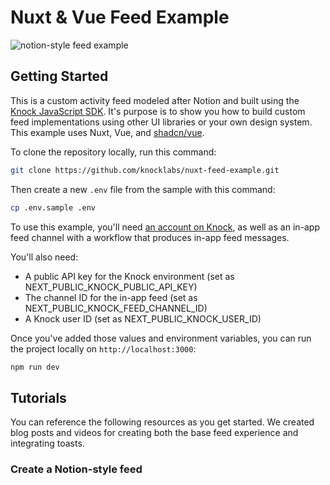 # Nuxt & Vue Feed Example

![notion-style feed example](./images/activity-feed.png)

## Getting Started

This is a custom activity feed modeled after Notion and built using the [Knock JavaScript SDK](https://docs.knock.app/sdks/javascript/quick-start). It's purpose is to show you how to build custom feed implementations using other UI libraries or your own design system. This example uses Nuxt, Vue, and [shadcn/vue](https://www.shadcn-vue.com/).

To clone the repository locally, run this command:

```bash
git clone https://github.com/knocklabs/nuxt-feed-example.git
```

Then create a new `.env` file from the sample with this command:

```bash
cp .env.sample .env
```

To use this example, you'll need [an account on Knock](https://dashboard.knock.app/), as well as an in-app feed channel with a workflow that produces in-app feed messages.

You'll also need:

- A public API key for the Knock environment (set as NEXT_PUBLIC_KNOCK_PUBLIC_API_KEY)
- The channel ID for the in-app feed (set as NEXT_PUBLIC_KNOCK_FEED_CHANNEL_ID)
- A Knock user ID (set as NEXT_PUBLIC_KNOCK_USER_ID)

Once you've added those values and environment variables, you can run the project locally on `http://localhost:3000`:

```bash
npm run dev
```

## Tutorials

You can reference the following resources as you get started. We created blog posts and videos for creating both the base feed experience and integrating toasts.

### Create a Notion-style feed
